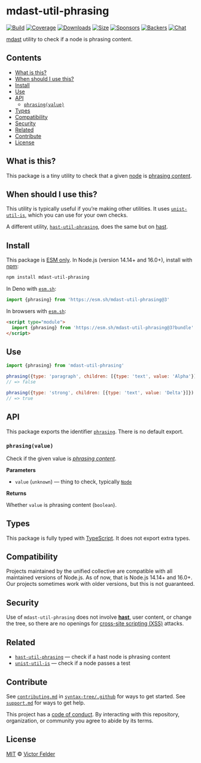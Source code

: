 # mdast-util-phrasing

[![Build](https://github.com/syntax-tree/mdast-util-phrasing/workflows/main/badge.svg)](https://github.com/syntax-tree/mdast-util-phrasing/actions) [![Coverage](https://img.shields.io/codecov/c/github/syntax-tree/mdast-util-phrasing.svg)](https://codecov.io/github/syntax-tree/mdast-util-phrasing) [![Downloads](https://img.shields.io/npm/dm/mdast-util-phrasing.svg)](https://www.npmjs.com/package/mdast-util-phrasing) [![Size](https://img.shields.io/bundlephobia/minzip/mdast-util-phrasing.svg)](https://bundlephobia.com/result?p=mdast-util-phrasing) [![Sponsors](https://opencollective.com/unified/sponsors/badge.svg)](https://opencollective.com/unified) [![Backers](https://opencollective.com/unified/backers/badge.svg)](https://opencollective.com/unified) [![Chat](https://img.shields.io/badge/chat-discussions-success.svg)](https://github.com/syntax-tree/unist/discussions)

[mdast](https://github.com/syntax-tree/mdast) utility to check if a node is phrasing content.

## Contents

* [What is this?](./#what-is-this)
* [When should I use this?](./#when-should-i-use-this)
* [Install](./#install)
* [Use](./#use)
* [API](./#api)
  * [`phrasing(value)`](./#phrasingvalue)
* [Types](./#types)
* [Compatibility](./#compatibility)
* [Security](./#security)
* [Related](./#related)
* [Contribute](./#contribute)
* [License](./#license)

## What is this?

This package is a tiny utility to check that a given [node](https://github.com/syntax-tree/mdast#nodes) is [phrasing content](https://github.com/syntax-tree/mdast#phrasingcontent).

## When should I use this?

This utility is typically useful if you’re making other utilities. It uses [`unist-util-is`](https://github.com/syntax-tree/unist-util-is), which you can use for your own checks.

A different utility, [`hast-util-phrasing`](https://github.com/syntax-tree/hast-util-phrasing), does the same but on [hast](https://github.com/syntax-tree/hast).

## Install

This package is [ESM only](https://gist.github.com/sindresorhus/a39789f98801d908bbc7ff3ecc99d99c). In Node.js (version 14.14+ and 16.0+), install with [npm](https://docs.npmjs.com/cli/install):

```sh
npm install mdast-util-phrasing
```

In Deno with [`esm.sh`](https://esm.sh):

```js
import {phrasing} from 'https://esm.sh/mdast-util-phrasing@3'
```

In browsers with [`esm.sh`](https://esm.sh):

```html
<script type="module">
  import {phrasing} from 'https://esm.sh/mdast-util-phrasing@3?bundle'
</script>
```

## Use

```js
import {phrasing} from 'mdast-util-phrasing'

phrasing({type: 'paragraph', children: [{type: 'text', value: 'Alpha'}]})
// => false

phrasing({type: 'strong', children: [{type: 'text', value: 'Delta'}]})
// => true
```

## API

This package exports the identifier [`phrasing`](./#phrasingvalue). There is no default export.

### `phrasing(value)`

Check if the given value is [_phrasing content_](https://github.com/syntax-tree/mdast#phrasingcontent).

**Parameters**

* `value` (`unknown`) — thing to check, typically [`Node`](https://github.com/syntax-tree/mdast#nodes)

**Returns**

Whether `value` is phrasing content (`boolean`).

## Types

This package is fully typed with [TypeScript](https://www.typescriptlang.org). It does not export extra types.

## Compatibility

Projects maintained by the unified collective are compatible with all maintained versions of Node.js. As of now, that is Node.js 14.14+ and 16.0+. Our projects sometimes work with older versions, but this is not guaranteed.

## Security

Use of `mdast-util-phrasing` does not involve [**hast**](https://github.com/syntax-tree/hast), user content, or change the tree, so there are no openings for [cross-site scripting (XSS)](https://en.wikipedia.org/wiki/Cross-site_scripting) attacks.

## Related

* [`hast-util-phrasing`](https://github.com/syntax-tree/hast-util-phrasing) — check if a hast node is phrasing content
* [`unist-util-is`](https://github.com/syntax-tree/unist-util-is) — check if a node passes a test

## Contribute

See [`contributing.md`](https://github.com/syntax-tree/.github/blob/main/contributing.md) in [`syntax-tree/.github`](https://github.com/syntax-tree/.github) for ways to get started. See [`support.md`](https://github.com/syntax-tree/.github/blob/main/support.md) for ways to get help.

This project has a [code of conduct](https://github.com/syntax-tree/.github/blob/main/code-of-conduct.md). By interacting with this repository, organization, or community you agree to abide by its terms.

## License

[MIT](license/) © [Victor Felder](https://draft.li)

